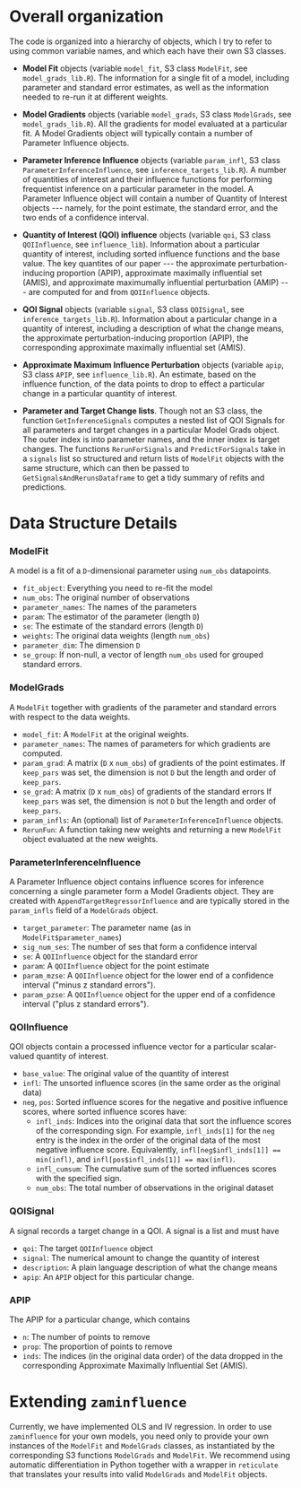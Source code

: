 
# Overall organization

The code is organized into a hierarchy of objects, which I try to refer
to using common variable names, and which each have their own S3 classes.

- **Model Fit** objects
(variable `model_fit`, S3 class `ModelFit`,
see `model_grads_lib.R`).
The information for a single fit of a model, including parameter and
standard error estimates, as well as the information
needed to re-run it at different weights.

- **Model Gradients** objects
(variable `model_grads`, S3 class `ModelGrads`, see `model_grads_lib.R`).
All the gradients for model evaluated at a particular fit.
A Model Gradients object will typically
contain a number of Parameter Influence objects.

- **Parameter Inference Influence**  objects
(variable `param_infl`, S3 class `ParameterInferenceInfluence`,
see `inference_targets_lib.R`).
A number of quantities of interest and their
influence functions for performing frequentist inference on a particular
parameter in the model. A Parameter Influence object will contain a number of
Quantity of Interest objects --- namely, for the point estimate, the
standard error, and the two ends of a
confidence interval.

- **Quantity of Interest (QOI) influence** objects
(variable `qoi`, S3 class `QOIInfluence`, see `influence_lib`).
Information about a
particular quantity of interest, including sorted influence functions and
the base value.  The key quantites of our paper --- the approximate
perturbation-inducing proportion (APIP), approximate maximally influential
set (AMIS), and approximate maximumally influential perturbation (AMIP) ---
are computed for and from `QOIInfluence` objects.

- **QOI Signal** objects
(variable `signal`, S3 class `QOISignal`, see `inference_targets_lib.R`).
Information about a particular change in a quantity of interest,
including a description of what the change means, the approximate
perturbation-inducing proportion
(APIP), the corresponding approximate maximally influential set (AMIS).

- **Approximate Maximum Influence Perturbation** objects
(variable `apip`, S3 class `APIP`, see `influence_lib.R`).  An estimate,
based on the influence function, of the data points to drop to effect a
particular change in a particular quantity of interest.

- **Parameter and Target Change lists**.  Though not an S3 class, the
function `GetInferenceSignals` computes a nested list of QOI Signals
for all parameters and target changes in a particular Model Grads object.
The outer index is into parameter names, and the inner index is target
changes.  The functions `RerunForSignals` and `PredictForSignals` take
in a `signals` list so structured and return lists of `ModelFit` objects
with the same structure, which can then be passed to
`GetSignalsAndRerunsDataframe` to get a tidy summary of refits and predictions.


# Data Structure Details

### ModelFit

A model is a fit of a `D`-dimensional parameter using `num_obs` datapoints.
- `fit_object`:          Everything you need to re-fit the model
- `num_obs`:      The original number of observations
- `parameter_names`:    The names of the parameters
- `param`:   The estimator of the parameter (length `D`)
- `se`:      The estimate of the standard errors (length `D`)
- `weights`:    The original data weights (length `num_obs`)
- `parameter_dim`:    The dimension `D`
- `se_group`: If non-null, a vector of length `num_obs` used for grouped
standard errors.

### ModelGrads

A `ModelFit` together with gradients of the parameter and standard errors
with respect to the data weights.
- `model_fit`:  A `ModelFit` at the original weights.
- `parameter_names`:  The names of parameters for which gradients are computed.
- `param_grad`:  A matrix (`D` x `num_obs`) of gradients of the point estimates.
If `keep_pars` was set, the dimension is not `D` but the length and order of
`keep_pars`.
- `se_grad`:    A matrix (`D` x `num_obs`) of gradients of the standard errors
If `keep_pars` was set, the dimension is not `D` but the length and order of
`keep_pars`.
- `param_infls`:  An (optional) list of `ParameterInferenceInfluence` objects.
- `RerunFun`:  A function taking new weights and returning a new `ModelFit`
object evaluated at the new weights.

### ParameterInferenceInfluence

A Parameter Influence object contains influence scores for inference concerning
a single parameter form a Model Gradients object.  They are
created with `AppendTargetRegressorInfluence` and are typically stored in
the `param_infls` field of a `ModelGrads` object.
- `target_parameter`:   The  parameter name (as in `ModelFit$parameter_names`)
- `sig_num_ses`:    The number of ses that form a confidence interval
- `se`: A `QOIInfluence` object for the standard error
- `param`:  A  `QOIInfluence` object for the point estimate
- `param_mzse`:  A  `QOIInfluence` object for the lower end of a confidence
interval ("minus z standard errors").
- `param_pzse`:  A  `QOIInfluence` object for the upper end of a confidence
interval ("plus z standard errors").

### QOIInfluence

QOI objects contain a processed influence vector for a particular scalar-valued
quantity of interest.
- `base_value`:     The original value of the quantity of interest
- `infl`: The unsorted influence scores (in the same order as the original data)
- `neg`, `pos`:       Sorted influence scores for the negative and positive
influence scores, where sorted influence scores have:
  - `infl_inds`:      Indices into the original data that sort the influence
scores of the corresponding sign.  For example, `infl_inds[1]`
for the `neg` entry is the index in the order of the original
data of the most negative influence score.  Equivalently,
`infl[neg$infl_inds[1]] == min(infl)`, and
`infl[pos$infl_inds[1]] == max(infl)`.
  - `infl_cumsum`:    The cumulative sum of the sorted influences scores with
the specified sign.
  - `num_obs`:   The total number of observations in the original dataset

### QOISignal

A signal records a target change in a QOI.  A signal is a list and must have
- `qoi`:         The target `QOIInfluence` object
- `signal`:         The numerical amount to change the quantity of interest
- `description`:    A plain language description of what the change means
- `apip`:    An `APIP` object for this particular change.

### APIP
The APIP for a particular change, which contains
- `n`: The number of points to remove
- `prop`: The proportion of points to remove
- `inds`: The indices (in the original data order) of the data dropped in
the corresponding Approximate Maximally Influential Set (AMIS).


# Extending `zaminfluence`

Currently, we have implemented OLS and IV regression.
In order to use `zaminfluence` for your own models, you need only to
provide your own instances of the `ModelFit` and `ModelGrads` classes,
as instantiated by the corresponding S3 functions `ModelGrads` and `ModelFit`.
We recommend using automatic differentiation in Python together with a
wrapper in `reticulate` that translates your results into valid
`ModelGrads` and `ModelFit` objects.
